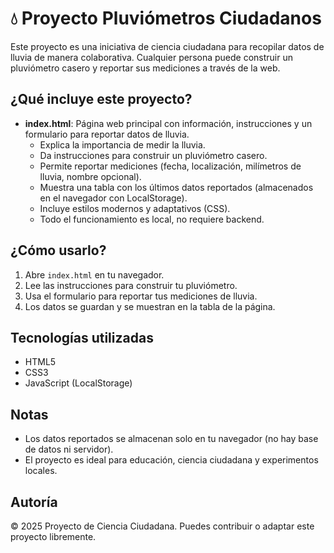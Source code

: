 # 💧 Proyecto Pluviómetros Ciudadanos

Este proyecto es una iniciativa de ciencia ciudadana para recopilar datos de lluvia de manera colaborativa. Cualquier persona puede construir un pluviómetro casero y reportar sus mediciones a través de la web.

## ¿Qué incluye este proyecto?
- **index.html**: Página web principal con información, instrucciones y un formulario para reportar datos de lluvia.
    - Explica la importancia de medir la lluvia.
    - Da instrucciones para construir un pluviómetro casero.
    - Permite reportar mediciones (fecha, localización, milímetros de lluvia, nombre opcional).
    - Muestra una tabla con los últimos datos reportados (almacenados en el navegador con LocalStorage).
    - Incluye estilos modernos y adaptativos (CSS).
    - Todo el funcionamiento es local, no requiere backend.

## ¿Cómo usarlo?
1. Abre `index.html` en tu navegador.
2. Lee las instrucciones para construir tu pluviómetro.
3. Usa el formulario para reportar tus mediciones de lluvia.
4. Los datos se guardan y se muestran en la tabla de la página.

## Tecnologías utilizadas
- HTML5
- CSS3
- JavaScript (LocalStorage)

## Notas
- Los datos reportados se almacenan solo en tu navegador (no hay base de datos ni servidor).
- El proyecto es ideal para educación, ciencia ciudadana y experimentos locales.

## Autoría
&copy; 2025 Proyecto de Ciencia Ciudadana. Puedes contribuir o adaptar este proyecto libremente.